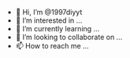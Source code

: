 - 👋 Hi, I’m @1997diyyt
- 👀 I’m interested in ...
- 🌱 I’m currently learning ...
- 💞️ I’m looking to collaborate on ...
- 📫 How to reach me ...

<!---
1997diyyt/1997diyyt is a ✨ special ✨ repository because its `README.md` (this file) appears on your GitHub profile.
You can click the Preview link to take a look at your changes.
--->
